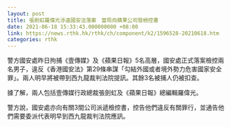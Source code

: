 ```yaml
---
layout: post
title: 張劍虹羅偉光涉違國安法落案　當局向蘋果公司發檢控書
date: 2021-06-18 15:33:43.000000000 +08:00
link: https://news.rthk.hk/rthk/ch/component/k2/1596528-20210618.htm
categories: rthk
---
```


警方國安處昨日拘捕《壹傳媒》及《蘋果日報》5名高層，國安處正式落案檢控兩名男子，違反《香港國安法》第29條串謀「勾結外國或者境外勢力危害國家安全罪」。兩人明早將被帶到西九龍裁判法院提訊。其餘3名被捕人仍被扣查。

據了解，兩人包括壹傳媒行政總裁張劍虹及《蘋果日報》總編輯羅偉光。

警方說，國安處亦向有關3間公司派遞檢控書，控告他們違反有關罪行，並通告他們需要委派代表明早到西九龍裁判法院應訊。
